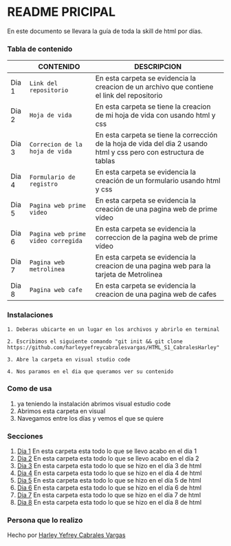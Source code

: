 # README PRICIPAL
En este documento se llevara la guía de toda la skill de html por días.
### Tabla de contenido
|                |CONTENIDO                         |DESCRIPCION                             |
|------------------|------------------------------------|-----------------------------------|
|Dia 1|`Link del repositorio`            |En esta carpeta se evidencia la creacion de un archivo que contiene el link del repositorio            |
|Dia 2         |`Hoja de vida `            |En esta carpeta se tiene la creacion de mi hoja de vida con usando html y css           |
|Dia 3         |`Correcion de la hoja de vida`|En esta carpeta se tiene la corrección de la hoja de vida del dia 2 usando html y css pero con estructura de tablas|
|Dia 4          |`Formulario de registro`|En esta carpeta se evidencia la creación de un formulario usando html y css|
|Dia 5| `Pagina web prime video`|En esta carpeta se evidencia la creación de una pagina web de prime vídeo
|Dia 6| `Pagina web prime video corregida`|En esta carpeta se evidencia la correccion de la pagina web de prime vídeo
|Dia 7|`Pagina web metrolinea`|En esta carpeta se evidencia la creacion de una pagina web para la tarjeta de Metrolinea
|Dia 8|`Pagina web cafe`|En esta carpeta se evidencia la creacion de una pagina web de cafes

### Instalaciones 
```
1. Deberas ubicarte en un lugar en los archivos y abrirlo en terminal

2. Escribimos el siguiente comando "git init && git clone https://github.com/harleyyefreycabralesvargas/HTML_S1_CabralesHarley"

3. Abre la carpeta en visual studio code

4. Nos paramos en el dia que queramos ver su contenido 
```
### Como de usa 
1. ya teniendo la instalación abrimos visual estudio code
2. Abrimos esta carpeta en visual
3. Navegamos entre los días y vemos el que se quiere


### Secciones
1. [Dia 1](https://github.com/harleyyefreycabralesvargas/HTML_S1_CabralesHarley/tree/master/Dia201) En esta carpeta esta todo lo que se llevo acabo en el dia 1
2. [Dia 2](https://github.com/harleyyefreycabralesvargas/HTML_S1_CabralesHarley/tree/master/Dia202) En esta carpeta esta todo lo que se llevo acabo en el día 2
3. [Dia 3](Dia203) En esta carpeta esta todo lo que se hizo en el día 3 de html
4. [Dia 4](Dia204) En esta carpeta esta todo lo que se hizo en el día 4 de html
5. [Dia 5](Dia205) En esta carpeta esta todo lo que se hizo en el día 5 de html
6. [Dia 6](Dia206) En esta carpeta esta todo lo que se hizo en el día 6 de html
7.  [Dia 7](Dia207) En esta carpeta esta todo lo que se hizo en el día 7 de html
8.  [Dia 8](Dia208) En esta carpeta esta todo lo que se hizo en el día 8 de html
### Persona que lo realizo

  

Hecho por [Harley Yefrey Cabrales Vargas](https://github.com/harleyyefreycabralesvargas)